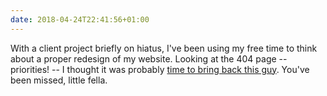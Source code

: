 ```yaml
---
date: 2018-04-24T22:41:56+01:00
---
```

With a client project briefly on hiatus, I've been using my free time to think about a proper redesign of my website. Looking at the 404 page -- priorities! -- I thought it was probably [time to bring back this guy](https://dribbble.com/shots/4514577). You've been missed, little fella.

